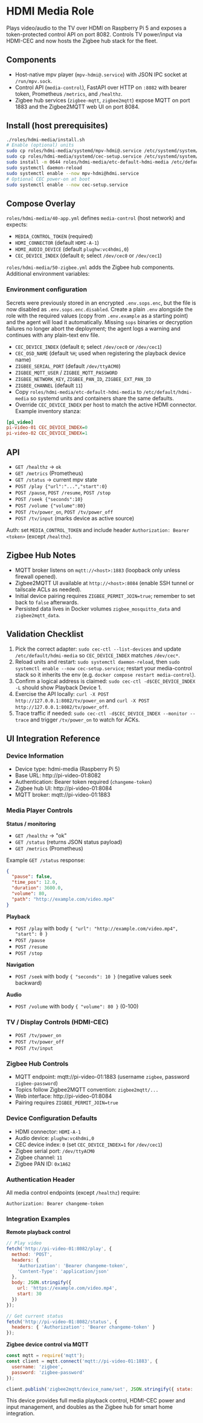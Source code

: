 # HDMI Media Role

Plays video/audio to the TV over HDMI on Raspberry Pi 5 and exposes a token-protected control API on port 8082. Controls TV power/input via HDMI-CEC and now hosts the Zigbee hub stack for the fleet.

## Components

- Host-native mpv player (`mpv-hdmi@.service`) with JSON IPC socket at `/run/mpv.sock`.
- Control API (`media-control`), FastAPI over HTTP on `:8082` with bearer token, Prometheus `/metrics`, and `/healthz`.
- Zigbee hub services (`zigbee-mqtt`, `zigbee2mqtt`) expose MQTT on port 1883 and the Zigbee2MQTT web UI on port 8084.

## Install (host prerequisites)

```bash
./roles/hdmi-media/install.sh
# Enable (optional) units
sudo cp roles/hdmi-media/systemd/mpv-hdmi@.service /etc/systemd/system/
sudo cp roles/hdmi-media/systemd/cec-setup.service /etc/systemd/system/
sudo install -m 0644 roles/hdmi-media/etc-default-hdmi-media /etc/default/hdmi-media
sudo systemctl daemon-reload
sudo systemctl enable --now mpv-hdmi@hdmi.service
# Optional CEC power-on at boot
sudo systemctl enable --now cec-setup.service
```

## Compose Overlay

`roles/hdmi-media/40-app.yml` defines `media-control` (host network) and expects:

- `MEDIA_CONTROL_TOKEN` (required)
- `HDMI_CONNECTOR` (default `HDMI-A-1`)
- `HDMI_AUDIO_DEVICE` (default `plughw:vc4hdmi,0`)
- `CEC_DEVICE_INDEX` (default `0`; select `/dev/cec0` or `/dev/cec1`)

`roles/hdmi-media/50-zigbee.yml` adds the Zigbee hub components. Additional environment variables:

### Environment configuration

Secrets were previously stored in an encrypted `.env.sops.enc`, but the file is now disabled as `.env.sops.enc.disabled`. Create a plain `.env` alongside the role with the required values (copy from `.env.example` as a starting point) and the agent will load it automatically. Missing `sops` binaries or decryption failures no longer abort the deployment; the agent logs a warning and continues with any plain-text env file.

- `CEC_DEVICE_INDEX` (default `0`; select `/dev/cec0` or `/dev/cec1`)
- `CEC_OSD_NAME` (default `%H`; used when registering the playback device name)
- `ZIGBEE_SERIAL_PORT` (default `/dev/ttyACM0`)
- `ZIGBEE_MQTT_USER` / `ZIGBEE_MQTT_PASSWORD`
- `ZIGBEE_NETWORK_KEY`, `ZIGBEE_PAN_ID`, `ZIGBEE_EXT_PAN_ID`
- `ZIGBEE_CHANNEL` (default `11`)
- Copy `roles/hdmi-media/etc-default-hdmi-media` to `/etc/default/hdmi-media` so systemd units and containers share the same defaults.
- Override `CEC_DEVICE_INDEX` per host to match the active HDMI connector. Example inventory stanza:

```ini
[pi_video]
pi-video-01 CEC_DEVICE_INDEX=0
pi-video-02 CEC_DEVICE_INDEX=1
```

## API

- `GET /healthz` -> `ok`
- `GET /metrics` (Prometheus)
- `GET /status` -> current mpv state
- `POST /play {"url":"...","start":0}`
- `POST /pause`, `POST /resume`, `POST /stop`
- `POST /seek {"seconds":10}`
- `POST /volume {"volume":80}`
- `POST /tv/power_on`, `POST /tv/power_off`
- `POST /tv/input` (marks device as active source)

Auth: set `MEDIA_CONTROL_TOKEN` and include header `Authorization: Bearer <token>` (except `/healthz`).

## Zigbee Hub Notes

- MQTT broker listens on `mqtt://<host>:1883` (loopback only unless firewall opened).
- Zigbee2MQTT UI available at `http://<host>:8084` (enable SSH tunnel or tailscale ACLs as needed).
- Initial device pairing requires `ZIGBEE_PERMIT_JOIN=true`; remember to set back to `false` afterwards.
- Persisted data lives in Docker volumes `zigbee_mosquitto_data` and `zigbee2mqtt_data`.

## Validation Checklist
1. Pick the correct adapter: `sudo cec-ctl --list-devices` and update `/etc/default/hdmi-media` so `CEC_DEVICE_INDEX` matches `/dev/cec*`.
2. Reload units and restart: `sudo systemctl daemon-reload`, then `sudo systemctl enable --now cec-setup.service`; restart your media-control stack so it inherits the env (e.g. `docker compose restart media-control`).
3. Confirm a logical address is claimed: `sudo cec-ctl -d$CEC_DEVICE_INDEX -L` should show Playback Device 1.
4. Exercise the API locally: `curl -X POST http://127.0.0.1:8082/tv/power_on` and `curl -X POST http://127.0.0.1:8082/tv/power_off`.
5. Trace traffic if needed: `sudo cec-ctl -d$CEC_DEVICE_INDEX --monitor --trace` and trigger `/tv/power_on` to watch for ACKs.

## UI Integration Reference

### Device Information
- Device type: hdmi-media (Raspberry Pi 5)
- Base URL: http://pi-video-01:8082
- Authentication: Bearer token required (`changeme-token`)
- Zigbee hub UI: http://pi-video-01:8084
- MQTT broker: mqtt://pi-video-01:1883

### Media Player Controls

**Status / monitoring**
- `GET /healthz` -> "ok"
- `GET /status` (returns JSON status payload)
- `GET /metrics` (Prometheus)

Example `GET /status` response:
```json
{
  "pause": false,
  "time_pos": 12.0,
  "duration": 3600.0,
  "volume": 80,
  "path": "http://example.com/video.mp4"
}
```

**Playback**
- `POST /play` with body `{ "url": "http://example.com/video.mp4", "start": 0 }`
- `POST /pause`
- `POST /resume`
- `POST /stop`

**Navigation**
- `POST /seek` with body `{ "seconds": 10 }` (negative values seek backward)

**Audio**
- `POST /volume` with body `{ "volume": 80 }` (0-100)

### TV / Display Controls (HDMI-CEC)
- `POST /tv/power_on`
- `POST /tv/power_off`
- `POST /tv/input`

### Zigbee Hub Controls
- MQTT endpoint: mqtt://pi-video-01:1883 (username `zigbee`, password `zigbee-password`)
- Topics follow Zigbee2MQTT convention: `zigbee2mqtt/...`
- Web interface: http://pi-video-01:8084
- Pairing requires `ZIGBEE_PERMIT_JOIN=true`

### Device Configuration Defaults
- HDMI connector: `HDMI-A-1`
- Audio device: `plughw:vc4hdmi,0`
- CEC device index: `0` (set `CEC_DEVICE_INDEX=1` for `/dev/cec1`)
- Zigbee serial port: `/dev/ttyACM0`
- Zigbee channel: `11`
- Zigbee PAN ID: `0x1A62`

### Authentication Header
All media control endpoints (except `/healthz`) require:
```
Authorization: Bearer changeme-token
```

### Integration Examples

**Remote playback control**
```javascript
// Play video
fetch('http://pi-video-01:8082/play', {
  method: 'POST',
  headers: {
    'Authorization': 'Bearer changeme-token',
    'Content-Type': 'application/json'
  },
  body: JSON.stringify({
    url: 'https://example.com/video.mp4',
    start: 30
  })
});

// Get current status
fetch('http://pi-video-01:8082/status', {
  headers: { 'Authorization': 'Bearer changeme-token' }
});
```

**Zigbee device control via MQTT**
```javascript
const mqtt = require('mqtt');
const client = mqtt.connect('mqtt://pi-video-01:1883', {
  username: 'zigbee',
  password: 'zigbee-password'
});

client.publish('zigbee2mqtt/device_name/set', JSON.stringify({ state: 'ON' }));
```

This device provides full media playback control, HDMI-CEC power and input management, and doubles as the Zigbee hub for smart home integration.

